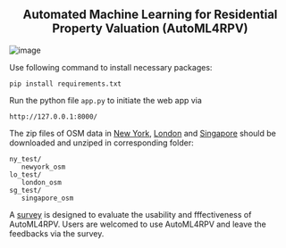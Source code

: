 <h2 align="center">
Automated Machine Learning for Residential Property Valuation (AutoML4RPV)
</h2>

![image](https://github.com/user-attachments/assets/2a453b08-4562-46c7-aed3-71bb788820ef)

Use following command to install necessary packages:

```
pip install requirements.txt
```
Run the python file `app.py` to initiate the web app via

```
http://127.0.0.1:8000/
```
The zip files of OSM data in [New York](https://pan.quark.cn/s/6310bbaf1582), [London](https://pan.quark.cn/s/3a0f8f5cb35d) and [Singapore](https://pan.quark.cn/s/19b6aa2198a8) should be downloaded and unziped in corresponding folder:

```
ny_test/
   newyork_osm
lo_test/
   london_osm
sg_test/
   singapore_osm
```
A [survey](https://docs.google.com/forms/d/e/1FAIpQLSfL41IeEpeK76e9h3NNK8n7SaZy1nSCQCDH8dLzkCszowKc1g/viewform?usp=dialog) is designed to evaluate the usability and fffectiveness of AutoML4RPV.
Users are welcomed to use AutoML4RPV and leave the feedbacks via the survey.

